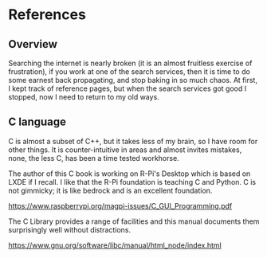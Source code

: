# References

## Overview

Searching the internet is nearly broken (it is an almost fruitless exercise of frustration), if you work at one of the search services, then it is time to do some earnest back propagating, and stop baking in so much chaos. At first, I kept track of reference pages, but when the search services got good I stopped, now I need to return to my old ways. 


## C language 

C is almost a subset of C++, but it takes less of my brain, so I have room for other things. It is counter-intuitive in areas and almost invites mistakes, none, the less C, has been a time tested workhorse.

The author of this C book is working on R-Pi's Desktop which is based on LXDE if I recall. I like that the R-Pi foundation is teaching C and Python. C is not gimmicky; it is like bedrock and is an excellent foundation.

https://www.raspberrypi.org/magpi-issues/C_GUI_Programming.pdf

The C Library provides a range of facilities and this manual documents them surprisingly well without distractions.

https://www.gnu.org/software/libc/manual/html_node/index.html
